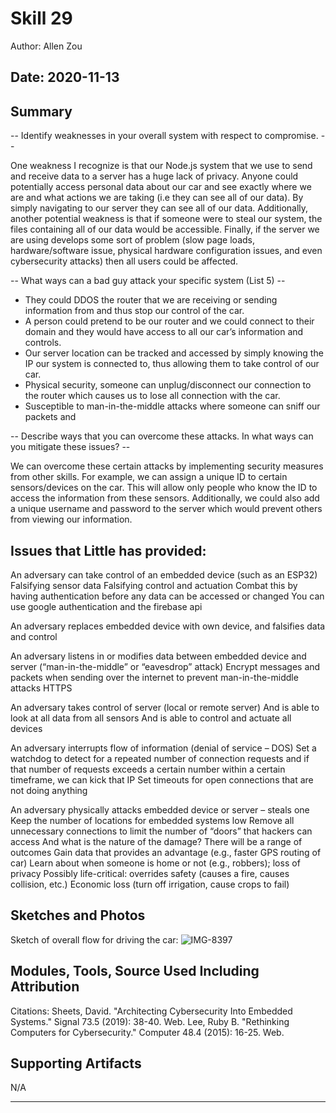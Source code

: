#  Skill 29

Author: Allen Zou

Date: 2020-11-13
-----

## Summary
-- Identify weaknesses in your overall system with respect to compromise. --

One weakness I recognize is that our Node.js system that we use to send and receive data to a server has a huge lack of privacy. Anyone could potentially access personal data about our car and see exactly where we are and what actions we are taking (i.e they can see all of our data). By simply navigating to our server they can see all of our data. Additionally, another potential weakness is that if someone were to steal our system, the files containing all of our data would be accessible. Finally, if the server we are using develops some sort of problem (slow page loads, hardware/software issue, physical hardware configuration issues, and even cybersecurity attacks) then all users could be affected. 

-- What ways can a bad guy attack your specific system (List 5) --

- They could DDOS the router that we are receiving or sending information from and thus stop our control of the car. 
- A person could pretend to be our router and we could connect to their domain and they would have access to all our car’s information and controls. 
- Our server location can be tracked and accessed by simply knowing the IP our system is connected to, thus allowing them to take control of our car. 
- Physical security, someone can unplug/disconnect our connection to the router which causes us to lose all connection with the car. 
- Susceptible to man-in-the-middle attacks where someone can sniff our packets and 

-- Describe ways that you can overcome these attacks. In what ways can you mitigate these issues? --

We can overcome these certain attacks by implementing security measures from other skills. For example, we can assign a unique ID to certain sensors/devices on the car. This will allow only people who know the ID to access the information from these sensors. Additionally, we could also add a unique username and password to the server which would prevent others from viewing our information. 


## Issues that Little has provided:
An adversary can take control of an embedded device (such as an ESP32)
Falsifying sensor data
Falsifying control and actuation
Combat this by having authentication before any data can be accessed or changed
You can use google authentication and the firebase api

An adversary replaces embedded device with own device, and falsifies data and control

An adversary listens in or modifies data between embedded device and server (“man-in-the-middle” or “eavesdrop” attack)
Encrypt messages and packets when sending over the internet to prevent man-in-the-middle attacks
HTTPS

An adversary takes control of server (local or remote server)
And is able to look at all data from all sensors
And is able to control and actuate all devices

An adversary interrupts flow of information (denial of service – DOS)
Set a watchdog to detect for a repeated number of connection requests and if that number of requests exceeds a certain number within a certain timeframe, we can kick that IP
Set timeouts for open connections that are not doing anything

An adversary physically attacks embedded device or server – steals one
Keep the number of locations for embedded systems low
Remove all unnecessary connections to limit the number of “doors” that hackers can access
And what is the nature of the damage? There will be a range of outcomes
Gain data that provides an advantage (e.g., faster GPS routing of car)
Learn about when someone is home or not (e.g., robbers); loss of privacy
Possibly life-critical: overrides safety (causes a fire, causes collision, etc.)
Economic loss (turn off irrigation, cause crops to fail)



## Sketches and Photos
Sketch of overall flow for driving the car:
![IMG-8397](https://user-images.githubusercontent.com/50682462/99042380-a1657f80-255a-11eb-8a42-3ffc09bc646b.jpg)

## Modules, Tools, Source Used Including Attribution
Citations:
Sheets, David. "Architecting Cybersecurity Into Embedded Systems." Signal 73.5 (2019): 38-40. Web.
Lee, Ruby B. "Rethinking Computers for Cybersecurity." Computer 48.4 (2015): 16-25. Web.


## Supporting Artifacts
N/A

-----
